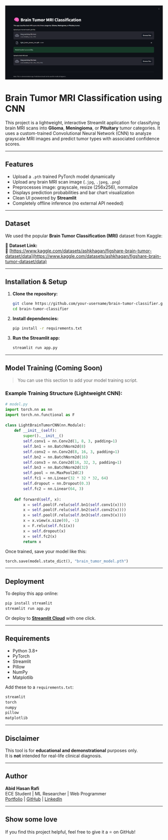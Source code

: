 ![header](https://raw.githubusercontent.com/AbidHasanRafi/brain-tumor-detection-streamlit/main/header.png) 

# Brain Tumor MRI Classification using CNN

This project is a lightweight, interactive Streamlit application for classifying brain MRI scans into **Glioma**, **Meningioma**, or **Pituitary** tumor categories. It uses a custom-trained Convolutional Neural Network (CNN) to analyze grayscale MRI images and predict tumor types with associated confidence scores.

---

## Features

- Upload a `.pth` trained PyTorch model dynamically
- Upload any brain MRI scan image (`.jpg`, `.jpeg`, `.png`)
- Preprocesses image: grayscale, resize (256x256), normalize
- Displays prediction probabilities and bar chart visualization
- Clean UI powered by **Streamlit**
- Completely offline inference (no external API needed)

---

## Dataset

We used the popular **Brain Tumor Classification (MRI)** dataset from Kaggle:

📂 **Dataset Link:**  
🔗 [https://www.kaggle.com/datasets/ashkhagan/figshare-brain-tumor-dataset/data](https://www.kaggle.com/datasets/ashkhagan/figshare-brain-tumor-dataset/data)

---

## Installation & Setup

1. **Clone the repository:**
   ```bash
   git clone https://github.com/your-username/brain-tumor-classifier.git
   cd brain-tumor-classifier
   ```

2. **Install dependencies:**
   ```bash
   pip install -r requirements.txt
   ```

3. **Run the Streamlit app:**
   ```bash
   streamlit run app.py
   ```

---

## Model Training (Coming Soon)

> You can use this section to add your model training script.

### Example Training Structure (Lightweight CNN):

```python
# model.py
import torch.nn as nn
import torch.nn.functional as F

class LightBrainTumorCNN(nn.Module):
    def __init__(self):
        super().__init__()
        self.conv1 = nn.Conv2d(1, 8, 3, padding=1)
        self.bn1 = nn.BatchNorm2d(8)
        self.conv2 = nn.Conv2d(8, 16, 3, padding=1)
        self.bn2 = nn.BatchNorm2d(16)
        self.conv3 = nn.Conv2d(16, 32, 3, padding=1)
        self.bn3 = nn.BatchNorm2d(32)
        self.pool = nn.MaxPool2d(2)
        self.fc1 = nn.Linear(32 * 32 * 32, 64)
        self.dropout = nn.Dropout(0.3)
        self.fc2 = nn.Linear(64, 3)

    def forward(self, x):
        x = self.pool(F.relu(self.bn1(self.conv1(x))))
        x = self.pool(F.relu(self.bn2(self.conv2(x))))
        x = self.pool(F.relu(self.bn3(self.conv3(x))))
        x = x.view(x.size(0), -1)
        x = F.relu(self.fc1(x))
        x = self.dropout(x)
        x = self.fc2(x)
        return x
```

Once trained, save your model like this:

```python
torch.save(model.state_dict(), "brain_tumor_model.pth")
```

---

## Deployment

To deploy this app online:

```bash
pip install streamlit
streamlit run app.py
```

Or deploy to **[Streamlit Cloud](https://streamlit.io/cloud)** with one click.

---

## Requirements

- Python 3.8+
- PyTorch
- Streamlit
- Pillow
- NumPy
- Matplotlib

Add these to a `requirements.txt`:

```txt
streamlit
torch
numpy
pillow
matplotlib
```

---

## Disclaimer

This tool is for **educational and demonstrational** purposes only.  
It is **not** intended for real-life clinical diagnosis.

---

## Author

**Abid Hasan Rafi**  
ECE Student | ML Researcher | Web Programmer  
[Portfolio](https://abid-hasan-rafi.web.app) | [GitHub](https://github.com/AbidHasanRafi) | [LinkedIn](https://linkedin.com/in/abidhasanrafi)

---

## Show some love

If you find this project helpful, feel free to give it a ⭐ on GitHub!